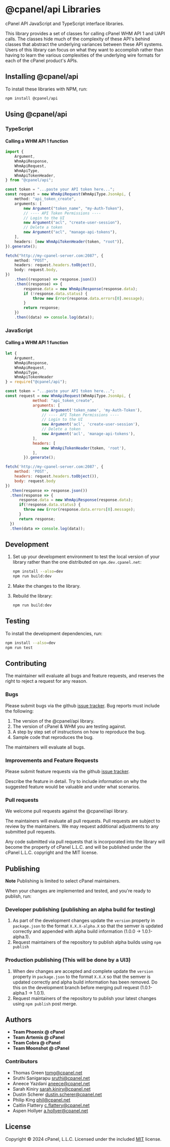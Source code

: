 # @cpanel/api Libraries

cPanel API JavaScript and TypeScript interface libraries.

This library provides a set of classes for calling cPanel WHM API 1 and UAPI calls. The classes hide much of the complexity of these API's behind classes that abstract the underlying variances between these API systems. Users of this library can focus on what they want to accomplish rather than having to learn the various complexities of the underlying wire formats for each of the cPanel product's APIs.

## Installing @cpanel/api

To install these libraries with NPM, run:

```sh
npm install @cpanel/api
```

## Using @cpanel/api

### TypeScript

#### Calling a WHM API 1 function

```ts
import {
    Argument,
    WhmApiResponse,
    WhmApiRequest,
    WhmApiType,
    WhmApiTokenHeader,
} from "@cpanel/api";

const token = "...paste your API token here...";
const request = new WhmApiRequest(WhmApiType.JsonApi, {
    method: "api_token_create",
    arguments: [
        new Argument("token_name", "my-Auth-Token"),
        // ---- API Token Permissions ----
        // Login to the UI
        new Argument("acl", "create-user-session"),
        // Delete a token
        new Argument("acl", "manage-api-tokens"),
    ],
    headers: [new WhmApiTokenHeader(token, "root")],
}).generate();

fetch("http://my-cpanel-server.com:2087", {
    method: "POST",
    headers: request.headers.toObject(),
    body: request.body,
})
    .then((response) => response.json())
    .then((response) => {
        response.data = new WhmApiResponse(response.data);
        if (!response.data.status) {
            throw new Error(response.data.errors[0].message);
        }
        return response;
    })
    .then((data) => console.log(data));
```

### JavaScript

#### Calling a WHM API 1 function

```js
let {
    Argument,
    WhmApiResponse,
    WhmApiRequest,
    WhmApiType,
    WhmApiTokenHeader
} = require("@cpanel/api");

const token = "...paste your API token here...";
const request = new WhmApiRequest(WhmApiType.JsonApi, {
            method: "api_token_create",
            arguments: [
                new Argument('token_name', 'my-Auth-Token'),
                // ---- API Token Permissions ----
                // Login to the UI
                new Argument('acl', 'create-user-session'),
                // Delete a token
                new Argument('acl', 'manage-api-tokens'),
            ],
            headers: [
                new WhmApiTokenHeader(token, 'root'),
            ],
        }).generate();

fetch('http://my-cpanel-server.com:2087', {
    method: 'POST',
    headers: request.headers.toObject()),
    body: request.body
})
  .then(response => response.json())
  .then(response => {
      response.data = new WhmApiResponse(response.data);
      if(!response.data.status) {
        throw new Error(response.data.errors[0].message);
      }
      return response;
  })
  .then(data => console.log(data));
```

## Development

1. Set up your development environment to test the local version of your library rather than the one distributed on `npm.dev.cpanel.net`:

    ```sh
    npm install --also=dev
    npm run build:dev
    ```

2. Make the changes to the library.
3. Rebuild the library:

    ```sh
    npm run build:dev
    ```

## Testing

To install the development dependencies, run:

```sh
npm install --also=dev
npm run test
```

## Contributing

The maintainer will evaluate all bugs and feature requests, and reserves the right to reject a request for any reason.

### Bugs

Please submit bugs via the github [issue tracker](https://github.com/CpanelInc/cpanel-node-api/issues). Bug reports must include the following:

1. The version of the @cpanel/api library.
2. The version of cPanel & WHM you are testing against.
3. A step by step set of instructions on how to reproduce the bug.
4. Sample code that reproduces the bug.

The maintainers will evaluate all bugs.

### Improvements and Feature Requests

Please submit feature requests via the github [issue tracker](https://github.com/CpanelInc/cpanel-node-api/issues).

Describe the feature in detail. Try to include information on why the suggested feature would be valuable and under what scenarios.

### Pull requests

We welcome pull requests against the @cpanel/api library.

The maintainers will evaluate all pull requests. Pull requests are subject to review by the maintainers. We may request additional adjustments to any submitted pull requests.

Any code submitted via pull requests that is incorporated into the library will become the property of cPanel L.L.C. and will be published under the cPanel L.L.C. copyright and the MIT license.

## Publishing

**Note** Publishing is limited to select cPanel maintainers.

When your changes are implemented and tested, and you're ready to publish, run:

### Developer publishing (publishing an alpha build for testing)

1. As part of the development changes update the `version` property in `package.json` to the format `X.X.X-alpha.X` so that the semver is updated correctly and appended with alpha build information (1.0.0 -> 1.0.1-alpha.1).
2. Request maintainers of the repository to publish alpha builds using `npm publish`

### Production publishing (This will be done by a UI3)

1. When dev changes are accepted and complete update the `version` property in `package.json` to the format `X.X.X` so that the semver is updated correctly and alpha build information has been removed. Do this on the development branch before merging pull request (1.0.1-alpha.1 -> 1.0.1).
2. Request maintainers of the repository to publish your latest changes using `npm publish` post merge.

## Authors

-   **Team Phoenix @ cPanel**
-   **Team Artemis @ cPanel**
-   **Team Cobra @ cPanel**
-   **Team Moonshot @ cPanel**

### Contributors

-   Thomas Green <tomg@cpanel.net>
-   Sruthi Sanigarapu <sruthi@cpanel.net>
-   Aneece Yazdani <aneece@cpanel.net>
-   Sarah Kiniry <sarah.kiniry@cpanel.net>
-   Dustin Scherer <dustin.scherer@cpanel.net>
-   Philip King <phil@cpanel.net>
-   Caitlin Flattery <c.flattery@cpanel.net>
-   Aspen Hollyer <a.hollyer@cpanel.net>

## License

Copyright © 2024 cPanel, L.L.C.
Licensed under the included [MIT](https://github.com/CpanelInc/cpanel-node-api/blob/main/LICENSE) license.
